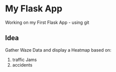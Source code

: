 # My Flask App
Working on my First Flask App - using git

## Idea
Gather Waze Data and display a Heatmap based on:
1) traffic Jams
2) accidents
